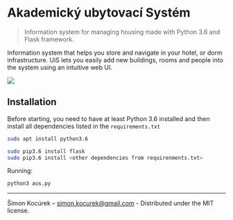 # Akademický ubytovací Systém
> Information system for managing housing made with Python 3.6 and Flask framework.

Information system that helps you store and navigate in your hotel, or dorm infrastructure.
UiS lets you easily add new buildings, rooms and people into the system using an intuitive
web UI.

![](header.png)

## Installation

Before starting, you need to have at least Python 3.6 installed and then install
all dependencies listed in the `requirements.txt`

```sh
sudo apt install python3.6

sudo pip3.6 install flask
sudo pip3.6 install <other dependencies from requirenments.txt>
```

Running:

```sh
python3 aus.py
```

----

Šimon Kocúrek – simon.kocurek@gmail.com - Distributed under the MIT license.

